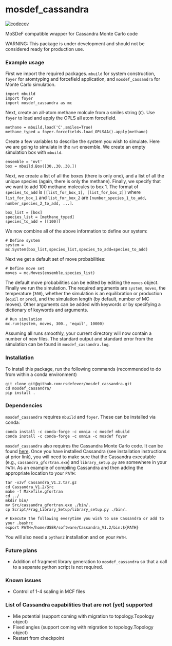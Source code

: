 # mosdef_cassandra
[//]: # (Badges)
[![codecov](https://codecov.io/gh/rsdefever/mosdef_cassandra/branch/master/graph/badge.svg?token=xsgvdWprHp)](https://codecov.io/gh/rsdefever/mosdef_cassandra)

MoSDeF compatible wrapper for Cassandra Monte Carlo code

WARNING: This package is under development and should not be considered ready for production use.

### Example usage

First we import the required packages. `mbuild` for system construction, `foyer` for atomtyping
and forcefield application, and `mosdef_cassandra` for Monte Carlo simulation.

    import mbuild
    import foyer
    import mosdef_cassandra as mc

Next, create an all-atom methane molcule from a smiles string (`C`). Use `foyer` to
load and apply the OPLS all atom forcefield.

    methane = mbuild.load('C',smiles=True)
    methane_typed = foyer.forcefields.load_OPLSAA().apply(methane)

Create a few variables to describe the system you wish to simulate. Here we are
going to simulate in the `nvt` ensemble. We create an empty simulation box with
`mbuild`.

    ensemble = 'nvt'
    box = mbuild.Box([30.,30.,30.])

Next, we create a list of all the boxes (there is only one), and a list of all
the unique species (again, there is only the methane). Finally, we specify that
we want to add 100 methane molecules to box 1. The format of `species_to_add`
is `[[list_for_box_1], [list_for_box_2]]` where `list_for_box_1` and `list_for_box_2`
are `[number_species_1_to_add, number_species_2_to_add, ...]`.

    box_list = [box]
    species_list = [methane_typed]
    species_to_add = [[100]]

We now combine all of the above information to define our system:

    # Define system
    system = mc.System(box_list,species_list,species_to_add=species_to_add)

Next we get a default set of move probabilities:

    # Define move set
    moves = mc.Moves(ensemble,species_list)

The default move probabilities can be edited by editing the `moves` object. Finally
we run the simulation. The required arguments are `system`, `moves`, the temperature
(`300`), whether the simulation is an equilibration or production (`equil` or `prod`),
and the simulation length (by default, number of MC moves). Other arguments can be
added with keywords or by specifying a dictionary of keywords and arguments.

    # Run simulation
    mc.run(system, moves, 300., 'equil', 10000)

Assuming all runs smoothly, your current directory will now contain a number of
new files. The standard output and standard error from the simulation can be found
in `mosdef_cassandra.log`.

### Installation

To install this package, run the following commands (recommended to do from within a conda environment)

    git clone git@github.com:rsdefever/mosdef_cassandra.git
    cd mosdef_cassandra/
    pip install .

### Dependencies

`mosdef_cassandra` requires `mbuild` and `foyer`. These can be installed via conda:

    conda install -c conda-forge -c omnia -c mosdef mbuild
    conda install -c conda-forge -c omnia -c mosdef foyer

`mosdef_cassandra` also requires the Cassandra Monte Carlo code.
It can be found [here](https://cassandra.nd.edu/). Once you have installed
Cassandra (see installation instructions at prior link), you will need to
make sure that the Cassandra executable (e.g., `cassandra_gfortran.exe`)
and `library_setup.py` are somewhere in your `PATH`. As an example of
compiling Cassandra and then adding the appropriate location to your `PATH`:

    tar -xzvf Cassandra_V1.2.tar.gz
    cd Cassandra_V1.2/Src
    make -f Makefile.gfortran
    cd ../
    mkdir bin/
    mv Src/cassandra_gfortran.exe ./bin/.
    cp Script/Frag_Library_Setup/library_setup.py ./bin/.

    # Execute the following everytime you wish to use Cassandra or add to your .bashrc
    export PATH=/home/USER/software/Cassandra_V1.2/bin:${PATH}

You will also need a `python2` installation and on your `PATH`.

### Future plans
* Addition of fragment library generation to `mosdef_cassandra` so that a call
to a separate python script is not required.

### Known issues
* Control of 1-4 scaling in MCF files

### List of Cassandra capabilities that are not (yet) supported
* Mie potential (support coming with migration to topology.Topology object)
* Fixed angles (support coming with migration to topology.Topology object)
* Restart from checkpoint
